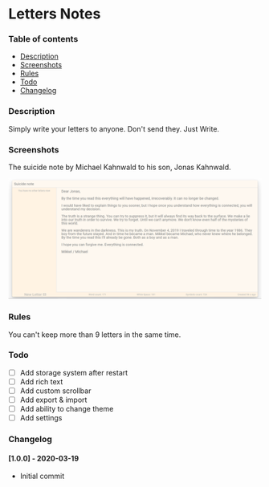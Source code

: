# Letters Notes

### Table of contents
* [Description](#description)
* [Screenshots](#screenshots)
* [Rules](#rules)
* [Todo](#todo)
* [Changelog](#changelog)


### Description
Simply write your letters to anyone. Don't send they. Just Write.

### Screenshots

The suicide note by Michael Kahnwald to his son, Jonas Kahnwald.

![Note](screenshots/image.png)

### Rules

You can't keep more than 9 letters in the same time.

### Todo
- [ ] Add storage system after restart
- [ ] Add rich text
- [ ] Add custom scrollbar
- [ ] Add export & import
- [ ] Add ability to change theme
- [ ] Add settings

### Changelog

#### [1.0.0] - 2020-03-19
- Initial commit
